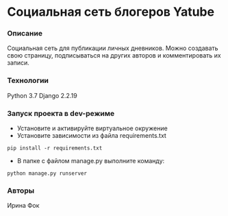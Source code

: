 # Социальная сеть блогеров Yatube

### Описание

Социальная сеть для публикации личных дневников. Можно создавать свою страницу, подписываться на других авторов и комментировать их записи.

### Технологии

Python 3.7
Django 2.2.19

### Запуск проекта в dev-режиме

- Установите и активируйте виртуальное окружение
- Установите зависимости из файла requirements.txt

```
pip install -r requirements.txt
```

- В папке с файлом manage.py выполните команду:

```
python manage.py runserver
```

### Авторы

Ирина Фок
